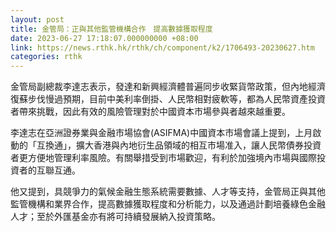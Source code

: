```yaml
---
layout: post
title: 金管局：正與其他監管機構合作　提高數據獲取程度
date: 2023-06-27 17:18:07.000000000 +08:00
link: https://news.rthk.hk/rthk/ch/component/k2/1706493-20230627.htm
categories: rthk
---
```


金管局副總裁李達志表示，發達和新興經濟體普遍同步收緊貨幣政策，但內地經濟復蘇步伐慢過預期，目前中美利率倒掛、人民幣相對疲軟等，都為人民幣資產投資者帶來挑戰，因此有效的風險管理對於中國資本市場參與者越來越重要。

李達志在亞洲證券業與金融市場協會(ASIFMA)中國資本市場會議上提到，上月啟動的「互換通」，擴大香港與內地衍生品領域的相互市場准入，讓人民幣債券投資者更方便地管理利率風險。有關舉措受到市場歡迎，有利於加強境內市場與國際投資者的互聯互通。

他又提到，具競爭力的氣候金融生態系統需要數據、人才等支持，金管局正與其他監管機構和業界合作，提高數據獲取程度和分析能力，以及通過計劃培養綠色金融人才；至於外匯基金亦有將可持續發展納入投資策略。
